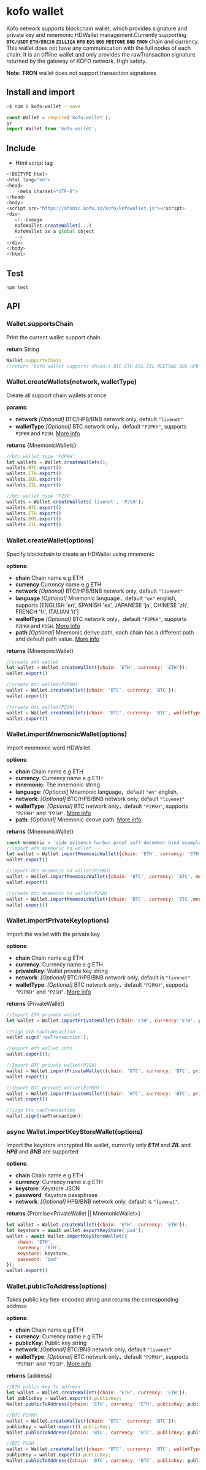 # kofo wallet
Kofo network supports blockchain wallet, which provides signature and private key and mnemonic HDWallet management.Currently supporting **`BTC/USDT`** **`ETH/ERC20`** **`ZILLIQA`**  **`HPB`**  **`EOS`** **`BOS`** **`MEETONE`** **`BNB`** **`TRON`** chain and currency.
This wallet does not have any communication with the full nodes of each chain. It is an offline wallet and only provides the rawTransaction signature returned by the gateway of KOFO network. High safety.

**Note**: **TRON** wallet does not support transaction signatures

## Install and import

```bash
>$ npm i kofo-wallet --save
```
```js
const Wallet = require('kofo-wallet');
or
import Wallet from 'kofo-wallet';
```

## Include
* Html script tag
```js
<!DOCTYPE html>
<html lang="en">
<head>
    <meta charset="UTF-8">
</head>
<body>
<script src="https://atomic.kofo.io/kofo/kofowallet.js"></script>
<div>
   <!--Useage
   KofoWallet.createWallet(...)
   KofoWallet is a global object
   -->
</div>
</body>
</html>
```

## Test
```
npm test
```

## API
### Wallet.supportsChain
Print the current wallet support chain

**return** String
```js
Wallet.supportsChain
//return 'kofo wallet supports chain:< BTC ETH EOS ZIL MEETONE BOS HPB BNB>'
```
### Wallet.createWallets(network, walletType)
Create all support chain wallets at once

**params**:
 * **network** *[Optional]* BTC/HPB/BNB network only, default `"livenet"`
 * **walletType** *[Optional]* BTC network only，default `"P2PKH"`,  supports `P2PKH` and `P2SH`. [More info](https://en.bitcoin.it/wiki/Address)

**returns** {MnemonicWallets}
```js
//btc wallet type 'P2PKH'
let wallets = Wallet.createWallets();
wallets.BTC.export()
wallets.ETH.export()
wallets.EOS.export()
wallets.ZIL.export()

//btc wallet type 'P2SH'
wallets = Wallet.createWallets('livenet', 'P2SH');
wallets.BTC.export()
wallets.ETH.export()
wallets.EOS.export()
wallets.ZIL.export()
```
### Wallet.createWallet(options)
Specify blockchain to create an HDWallet using mnemonic

**options**:
 * **chain**  Chain name e.g ETH
 * **currency**  Currency name e.g ETH
 * **network**  *[Optional]* BTC/HPB/BNB network only, default `"livenet"`
 * **language**  *[Optional]* Mnemonic language，default `"en"` english, supports [ENGLISH 'en', SPANISH 'es', JAPANESE 'ja', CHINESE 'zh', FRENCH 'fr', ITALIAN 'it']
 * **walletType**  *[Optional]* BTC network only，default `"P2PKH"`,  supports `P2PKH` and `P2SH`. [More info](https://en.bitcoin.it/wiki/Address)
 * **path**  *[Optional]* Mnemonic derive path, each chain has a different path and default path value. [More info](https://github.com/satoshilabs/slips/blob/master/slip-0044.md)

**returns** {MnemonicWallet}
```js
//create eth wallet
let wallet = Wallet.createWallet({chain: 'ETH', currency: 'ETH'});
wallet.export()

//create btc wallet(P2PKH)
wallet = Wallet.createWallet({chain: 'BTC', currency: 'BTC'});
wallet.export()

//create btc wallet(P2SH)
wallet = Wallet.createWallet({chain: 'BTC', currency: 'BTC', walletType: 'P2SH'});
wallet.export()
```


### Wallet.importMnemonicWallet(options)
Import mnemonic word HDWallet

**options**:
* **chain** Chain name e.g ETH
* **currency**: Currency name e.g ETH
* **mnemonic**: The mnemonic string
* **language**: *[Optional]* Mnemonic language，default `"en"` english,
* **network**: *[Optional]* BTC/HPB/BNB network only, default `"livenet"`
* **walletType**: *[Optional]* BTC network only，default `"P2PKH"`, supports `"P2PKH"` and `"P2SH"`. [More info](https://en.bitcoin.it/wiki/Address)
* **path**: *[Optional]* Mnemonic derive path. [More info](https://github.com/satoshilabs/slips/blob/master/slip-0044.md)

**returns** {MnemonicWallet}
```js
const mnemonic = 'side evidence harbor proof soft december bind example immense give cancel oven';
//import eth mnemonic hd wallet
let wallet = Wallet.importMnemonicWallet({chain: 'ETH', currency: 'ETH', mnemonic: mnemonic});
wallet.export()

//import btc mnemonic hd wallet(P2PKH)
wallet = Wallet.importMnemonicWallet({chain: 'BTC', currency: 'BTC', mnemonic:mnemonic});
wallet.export()

//create btc mnemonic hd wallet(P2SH)
wallet = Wallet.importMnemonicWallet({chain: 'BTC', currency: 'BTC',mnemonic: mnemonic, walletType: 'P2SH'});
wallet.export()
```

### Wallet.importPrivateKey(options)
Import the wallet with the private key

**options**:
* **chain** Chain name e.g ETH
* **currency**: Currency name e.g ETH
* **privateKey**: Wallet private key string
* **network**: *[Optional]* BTC/HPB/BNB network only, default is `"livenet"`.
* **walletType**: *[Optional]* BTC network only，default `"P2PKH"`, supports `"P2PKH"` and `"P2SH"`. [More info](https://en.bitcoin.it/wiki/Address)

**returns** {PrivateWallet}
```js
//Import ETH private wallet
let wallet = Wallet.importPrivateWallet({chain:'ETH', currency:'ETH', privateKey:'07FED02BDB20EFE5297445472E2AD0647C9E288A5E28A4E0C7C18CEEFC09B470'});

//sign eth rawTransaction
wallet.sign('rawTransaction');

//export eth wallet info
wallet.export();

//Import BTC private wallet(P2SH)
wallet = Wallet.importPrivateWallet({chain: 'BTC', currency: 'BTC', privateKey:'L4djGpF8XrBoNQKitkT4S398Q8NijEzcdWayGPCS4hXnMDMTfbk2', walletType:'P2SH');
wallet.export()

//Import BTC private wallet(P2PKH)
wallet = Wallet.importPrivateWallet({chain: 'BTC', currency: 'BTC', privateKey:'L4djGpF8XrBoNQKitkT4S398Q8NijEzcdWayGPCS4hXnMDMTfbk2'});
wallet.export()

//sign btc rawTransaction
wallet.sign(rawTransaction);
```

### async Wallet.importKeyStoreWallet(options)
Import the keystore encrypted file wallet, currently only ***ETH*** and ***ZIL*** and  ***HPB*** and ***BNB*** are supported

**options**:
* **chain** Chain name e.g ETH
* **currency**: Currency name e.g ETH
* **keystore**: Keystore JSON
* **password**: Keystore passphrase
* **network**: *[Optional]* HPB/BNB network only, default is `"livenet"`.

**returns** {Promise<PrivateWallet || MnemonicWallet>}
```js
let wallet = Wallet.createWallet({chain: 'ETH', currency: 'ETH'});
let keystore = await wallet.exportKeyStore('pwd');
wallet = await Wallet.importKeyStoreWallet({
    chain: 'ETH',
    currency: 'ETH',
    keystore: keystore,
    password: 'pwd'
});
wallet.export()
```
### Wallet.publicToAddress(options)
Takes public key hex-encoded string and returns the corresponding address

**options**:
* **chain** Chain name e.g ETH
* **currency**: Currency name e.g ETH
* **publicKey**: Public key string
* **network**: *[Optional]* BTC/BNB network only, default `"livenet"`
* **walletType**:  *[Optional]* BTC network only，default `"P2PKH"`, supports `"P2PKH"` and `"P2SH"`. [More info](https://en.bitcoin.it/wiki/Address)

**returns** {address}
```js
//ETH public key to address
let wallet = Wallet.createWallet({chain: 'ETH', currency: 'ETH'});
let publicKey = wallet.export().publicKey;
Wallet.publicToAddress({chain: 'ETH', currency: 'ETH', publicKey: publicKey})

//BTC P2PKH
wallet = Wallet.createWallet({chain: 'BTC', currency: 'BTC'});
publicKey = wallet.export().publicKey;
Wallet.publicToAddress({chain: 'BTC', currency: 'BTC', publicKey: publicKey})

//BTC P2SH
wallet = Wallet.createWallet({chain: 'BTC', currency: 'BTC', walletType: 'P2SH'});
publicKey = wallet.export().publicKey;
Wallet.publicToAddress({chain: 'BTC', currency: 'BTC', publicKey: publicKey, walletType: 'P2SH'})
```